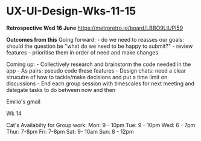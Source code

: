 # UX-UI-Design-Wks-11-15

**Retrospective Wed 16 June**
 https://metroretro.io/board/LBBO9LIUPI59
 
 **Outcomes from this** 
 Going forward:
      - do we need to reasses our goals: should the question be "what do we need to be happy to submit?"
      - review features
      - prioritise them in order of need and make changes
 
 Coming up:
      - Collectively research and brainstorm the code needed in the app 
      - As pairs: pseudo code these features
      - Design chats: need a clear strucutre of how to tackle/make decisions and put a time limit on discussions
      - End each group session with timescales for next meeting and delegate tasks to do between now and then
      
Emilio's gmail 

Wk 14

Cat's Availabilty for Group work: 
Mon: 9 - 10pm
Tue: 9 - 10pm
Wed: 6 - 7pm
Thur: 7-8pm
Fri: 7-8pm
Sat: 9- 10am 
Sun: 8 - 12pm
